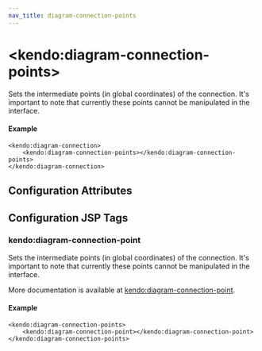 ```yaml
---
nav_title: diagram-connection-points
---
```


# \<kendo:diagram-connection-points\>

Sets the intermediate points (in global coordinates) of the connection. It's important to note that currently these points cannot be manipulated in the interface.

#### Example
    <kendo:diagram-connection>
        <kendo:diagram-connection-points></kendo:diagram-connection-points>
    </kendo:diagram-connection>

## Configuration Attributes


##  Configuration JSP Tags

### kendo:diagram-connection-point

Sets the intermediate points (in global coordinates) of the connection. It's important to note that currently these points cannot be manipulated in the interface.

More documentation is available at [kendo:diagram-connection-point](/kendo-ui/api/wrappers/jsp/diagram/connection-point).

#### Example

    <kendo:diagram-connection-points>
        <kendo:diagram-connection-point></kendo:diagram-connection-point>
    </kendo:diagram-connection-points>

